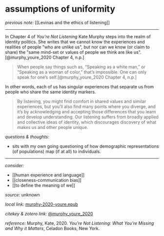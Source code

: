 # assumptions of uniformity

_previous note:_ [[Levinas and the ethics of listening]]

---

In Chapter 4 of _You're Not Listening_ Kate Murphy steps into the realm of identity politics. She writes that we cannot know the experiences and realities of people "who are unlike us", but nor can we know (or claim to share) the "same mind-set or values of people we think are like us".[@murphy_youre_2020 Chapter 4, n.p.]

>When people say things such as, “Speaking as a white man,” or “Speaking as a woman of color,” that’s impossible. One can only speak for one’s self.[@murphy_youre_2020 Chapter 4, n.p.]

In other words, each of us has singular experiences that separate us from people who share the same identity markers.

>By listening, you might find comfort in shared values and similar experiences, but you’ll also find many points where you diverge, and it’s by acknowledging and accepting those differences that you learn and develop understanding. Our listening suffers from broadly applied and collective ideas of identity, which discourages discovery of what makes us and other people unique.

_questions & thoughts:_

- sits with my own going questioning of how demographic representations (of populations) map (if at all) to individuals. 

--- 

_consider:_

- [[human experience and language]]
- [[closeness-communication bias]]
- [[to define the meaning of we]]


_source:_ unknown

_local link:_ [murphy-2020-youre.epub](hook://file/lTkXHj6RP?p=RHJvcGJveC9iaWJsaW9ncmFwaHkgcGRmcw==&n=murphy-2020-youre.epub)

_citekey & zotero link:_ [@murphy_youre_2020](zotero://select/items/1_B8Z9V7XR)

_reference:_ Murphy, Kate, 2020. _You’re Not Listening: What You’re Missing and Why it Matters_, Celadon Books, New York.


